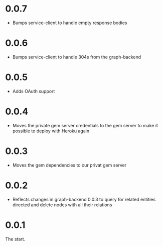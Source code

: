 # 0.0.7

* Bumps service-client to handle empty response bodies

# 0.0.6

* Bumps service-client to handle 304s from the graph-backend

# 0.0.5

* Adds OAuth support

# 0.0.4

* Moves the private gem server credentials to the gem server to make
  it possible to deploy with Heroku again

# 0.0.3

* Moves the gem dependencies to our privat gem server

# 0.0.2

* Reflects changes in graph-backend 0.0.3 to query for related entities
  directed and delete nodes with all their relations

# 0.0.1

The start.
